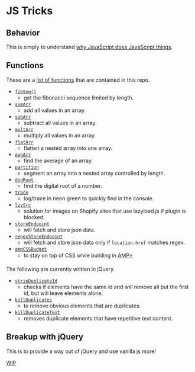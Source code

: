 # JS Tricks

## Behavior

This is simply to understand [why JavaScript does JavaScript things](js_behavior.md).

## Functions

These are a [list of functions](js_functions\js_functions.md) that are contained in this repo.

- [`fibSeq()`](js_functions.md#fibseq)
    - get the fibonacci sequence limited by length.
- [`sumArr`](js_functions.md#sumarr)
    - add all values in an array.
- [`subArr`](js_functions.md#subarr)
    - subtract all values in an array.
- [`multArr`](js_functions.md#multarr)
    - multiply all values in an array.
- [`flatArr`](js_functions.md#flatarr)
    - flatten a nested array into one array.
- [`avgArr`](js_functions.md#avgarr)
    - find the average of an array.
- [`partition`](js_functions.md#partition)
    - segment an array into a nested array controlled by length.
- [`digRoot`](js_functions.md#digroot)
    - find the digital root of a number.
- [`trace`](js_functions.md#trace)
    - log/trace in neon green to quickly find in the console.
- [`lzySrc`](js_functions.md#lzysrc)
    - solution for images on Shopify sites that use lazyload.js if plugin is blocked.
- [`storeEndpoint`](js_functions.md#storeendpoint)
    - will fetch and store json data.
- [`regexStoreEndpoint`](js_functions.md#regexstoreendpoint)
    - will fetch and store json data only if `location.href` matches regex.
- [`ampCSSBudget`](js_functions.md#ampcssbudget)
    - to stay on top of CSS while building in [AMP⚡](https://amp.dev/)

The following are currently written in jQuery.

- [`stripDuplicateId`](js_functions.md#stripDuplicateId)
    - checks if elements have the same id and will remove all but the first id, but will leave elements alone.
- [`killDuplicates`](js_functions.md#killDuplicates)
    - to remove obvious elements that are duplicates.
- [`killDuplicateText`](js_functions.md#lzysrc)
    - removes duplicate elements that have repetitive text content.

## Breakup with jQuery

This is to provide a way out of jQuery and use vanilla js more!

[WIP](Breakup_with_jQuery.md)
